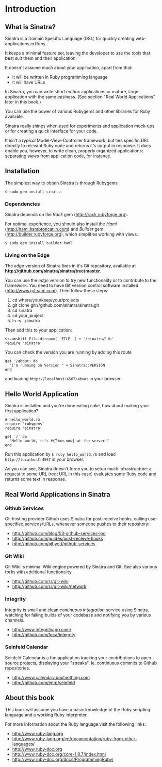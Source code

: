 Introduction
=============

What is Sinatra?
----------------
Sinatra is a Domain Specific Language (DSL) for quickly creating web-applications
in Ruby.

It keeps a minimal feature set, leaving the developer to use the
tools that best suit them and their application.

It doesn't assume much about your application, apart from that:

* it will be written in Ruby programming language
* it will have URLs

In Sinatra, you can write short _ad hoc_ applications or mature, larger application with the same easiness. 
(See section "Real World Applications" later in this book.)

You can use the power of various Rubygems and other libraries for Ruby available.

Sinatra really shines when used for experiments and application mock-ups or for creating a quick interface for your code.

It isn't a _typical_ Model-View-Controller framework, but ties specific URL directly to relevant Ruby code and returns it's output in response. It does enable you, however, to write clean, properly organized applications: separating _views_ from application code, for instance.

Installation
------------
The simplest way to obtain Sinatra is through Rubygems

    $ sudo gem install sinatra

### Dependencies

Sinatra depends on the _Rack_ gem (<http://rack.rubyforge.org>).

For optimal experience, you should also install the _Haml_ (<http://haml.hamptoncatlin.com>) and 
_Builder_ gem (<http://builder.rubyforge.org>), which simplifies working with views.

    $ sudo gem install builder haml

### Living on the Edge

The _edge_ version of Sinatra lives in it's Git repository, available at 
**<http://github.com/sinatra/sinatra/tree/master>**.

You can use the _edge_ version to try new functionality or to contribute to the framework. 
You need to have Git version control software installed (<http://www.git-scm.com>). 
Then follow these steps:

1. cd where/you/keep/your/projects
2. git clone git://github.com/sinatra/sinatra.git
3. cd sinatra
4. cd your\_project
5. ln -s ../sinatra

Then add this to your application:

    $:.unshift File.dirname(__FILE__) + '/sinatra/lib'
    require 'sinatra'

You can check the version you are running by adding this route

    get '/about' do
      "I'm running on Version " + Sinatra::VERSION
    end

and loading `http://localhost:4567/about` in your browser.


Hello World Application
-----------------------
Sinatra is installed and you're done eating cake, how about making your
first application?

    # hello_world.rb
    require 'rubygems'
    require 'sinatra'
    
    get '/' do
      "Hello world, it's #{Time.now} at the server!"
    end

Run this application by `$ ruby hello_world.rb` and load `http://localhost:4567` in your browser.

As you can see, Sinatra doesn't force you to setup much infrastructure: 
a request to some URL (_root_ URL in this case) evaluates some Ruby code 
and returns some text in response.


Real World Applications in Sinatra
----------------------------------

### Github Services

Git hosting provider Github uses Sinatra for post-receive hooks, calling user specified services/URLs, whenever someone pushes to their repository:

* <http://github.com/blog/53-github-services-ipo>
* <http://github.com/guides/post-receive-hooks>
* <http://github.com/pjhyett/github-services>

### Git Wiki

Git Wiki is minimal Wiki engine powered by Sinatra and Git. See also various forks with additional functionality.

* <http://github.com/sr/git-wiki>
* <http://github.com/sr/git-wiki/network>

### Integrity

Integrity is small and clean _continuous integration_ service using Sinatra, watching for failing builds of your codebase and notifying you by various channels.

* <http://www.integrityapp.com/>
* <http://github.com/foca/integrity>

### Seinfeld Calendar

Seinfeld Calendar is a fun application tracking your contributions to open-source projects, displaying your "streaks", ie. continuous commits to Github repositories.

* <http://www.calendaraboutnothing.com>
* <http://github.com/entp/seinfeld>


About this book
---------------
This book will assume you have a basic knowledge of the Ruby scripting language
and a working Ruby interpreter.

For more information about the Ruby language visit the following links:

* <http://www.ruby-lang.org>
* <http://www.ruby-lang.org/en/documentation/ruby-from-other-languages/>
* <http://www.ruby-doc.org>
* <http://www.ruby-doc.org/core-1.8.7/index.html>
* <http://www.ruby-doc.org/docs/ProgrammingRuby/>
